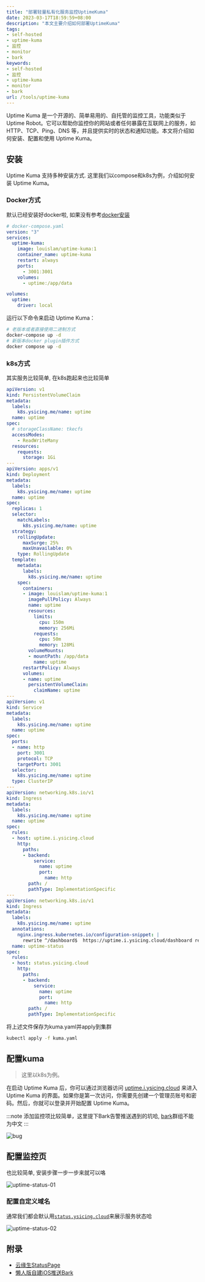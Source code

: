 ```yaml
---
title: "部署轻量私有化服务监控UptimeKuma"
date: 2023-03-17T18:59:59+08:00
description: "本文主要介绍如何部署UptimeKuma"
tags:
- self-hosted
- uptime-kuma
- 监控
- monitor
- bark
keywords:
- self-hosted
- 监控
- uptime-kuma
- monitor
- bark
url: /tools/uptime-kuma
---
```


Uptime Kuma 是一个开源的、简单易用的、自托管的监控工具，功能类似于 Uptime Robot。它可以帮助你监控你的网站或者任何暴露在互联网上的服务，如 HTTP、TCP、Ping、DNS 等，并且提供实时的状态和通知功能。本文将介绍如何安装、配置和使用 Uptime Kuma。

<!-- truncate -->

## 安装

Uptime Kuma 支持多种安装方式. 这里我们以compose和k8s为例，介绍如何安装 Uptime Kuma。

### Docker方式

默认已经安装好docker啦, 如果没有参考[docker安装](/posts/docker)

```yaml
# docker-compose.yaml
version: "3"
services:
  uptime-kuma:
    image: louislam/uptime-kuma:1
    container_name: uptime-kuma
    restart: always
    ports:
      - 3001:3001
    volumes:
      - uptime:/app/data

volumes:
  uptime:
    driver: local
```

运行以下命令来启动 Uptime Kuma：

```bash
# 老版本或者直接使用二进制方式
docker-compose up -d
# 新版本docker plugin插件方式
docker compose up -d
```

### k8s方式

其实服务比较简单, 在k8s跑起来也比较简单

```yaml
apiVersion: v1
kind: PersistentVolumeClaim
metadata:
  labels:
    k8s.ysicing.me/name: uptime
  name: uptime
spec:
  # storageClassName: tkecfs
  accessModes:
    - ReadWriteMany
  resources:
    requests:
      storage: 1Gi
---
apiVersion: apps/v1
kind: Deployment
metadata:
  labels:
    k8s.ysicing.me/name: uptime
  name: uptime
spec:
  replicas: 1
  selector:
    matchLabels:
      k8s.ysicing.me/name: uptime
  strategy:
    rollingUpdate:
      maxSurge: 25%
      maxUnavailable: 0%
    type: RollingUpdate
  template:
    metadata:
      labels:
        k8s.ysicing.me/name: uptime
    spec:
      containers:
      - image: louislam/uptime-kuma:1
        imagePullPolicy: Always
        name: uptime
        resources:
          limits:
            cpu: 150m
            memory: 256Mi
          requests:
            cpu: 50m
            memory: 128Mi
        volumeMounts:
        - mountPath: /app/data
          name: uptime
      restartPolicy: Always
      volumes:
      - name: uptime
        persistentVolumeClaim:
          claimName: uptime
---
apiVersion: v1
kind: Service
metadata:
  labels:
    k8s.ysicing.me/name: uptime
  name: uptime
spec:
  ports:
  - name: http
    port: 3001
    protocol: TCP
    targetPort: 3001
  selector:
    k8s.ysicing.me/name: uptime
  type: ClusterIP
---
apiVersion: networking.k8s.io/v1
kind: Ingress
metadata:
  labels:
    k8s.ysicing.me/name: uptime
  name: uptime
spec:
  rules:
  - host: uptime.i.ysicing.cloud
    http:
      paths:
      - backend:
          service:
            name: uptime
            port:
              name: http
        path: /
        pathType: ImplementationSpecific
---
apiVersion: networking.k8s.io/v1
kind: Ingress
metadata:
  labels:
    k8s.ysicing.me/name: uptime
  annotations:
    nginx.ingress.kubernetes.io/configuration-snippet: |
      rewrite ^/dashboard$  https://uptime.i.ysicing.cloud/dashboard redirect;
  name: uptime-status
spec:
  rules:
  - host: status.ysicing.cloud
    http:
      paths:
      - backend:
          service:
            name: uptime
            port:
              name: http
        path: /
        pathType: ImplementationSpecific
```

将上述文件保存为kuma.yaml并apply到集群

```bash
kubectl apply -f kuma.yaml
```

## 配置kuma

> 这里以k8s为例。

在启动 Uptime Kuma 后，你可以通过浏览器访问 [uptime.i.ysicing.cloud](https://uptime.i.ysicing.cloud) 来进入 Uptime Kuma 的界面。如果你是第一次访问，你需要先创建一个管理员账号和密码。然后，你就可以登录并开始配置 Uptime Kuma。

:::note
添加监控项比较简单，这里提下Bark告警推送遇到的坑哈, [bark](/tags/bark)群组不能为中文
:::

![bug](/images/blog/20230317/uptime-kuma-bark.jpg)

## 配置监控页

也比较简单, 安装步骤一步一步来就可以咯

![uptime-status-01](/images/blog/20230317/uptime-status-01.jpg)

### 配置自定义域名

通常我们都会默认用[`status.ysicing.cloud`](https://status.ysicing.cloud)来展示服务状态哈

![uptime-status-02](/images/blog/20230317/uptime-status-02.jpg)

## 附录

- [云缘生StatusPage](https://status.ysicing.cloud)
- [懒人版自建iOS推送Bark](/tools/bark)

